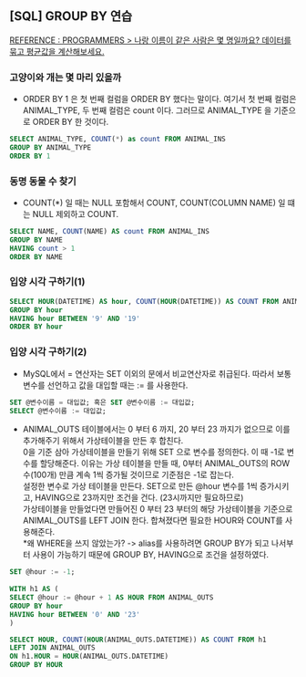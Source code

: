 ## [SQL] GROUP BY 연습

[REFERENCE : PROGRAMMERS > 나랑 이름이 같은 사람은 몇 명일까요? 데이터를 묶고 평균값을 계산해보세요.](https://programmers.co.kr/learn/courses/30/parts/17044)

### 고양이와 개는 몇 마리 있을까
- ORDER BY 1 은 첫 번째 컬럼을 ORDER BY 했다는 말이다. 여기서 첫 번째 컬럼은 ANIMAL_TYPE, 두 번째 컬럼은 count 이다. 그러므로 ANIMAL_TYPE 을 기준으로 ORDER BY 한 것이다.
```sql
SELECT ANIMAL_TYPE, COUNT(*) as count FROM ANIMAL_INS
GROUP BY ANIMAL_TYPE
ORDER BY 1
```

### 동명 동물 수 찾기
- COUNT(*) 일 때는 NULL 포함해서 COUNT, COUNT(COLUMN NAME) 일 떄는 NULL 제외하고 COUNT.
```sql
SELECT NAME, COUNT(NAME) AS count FROM ANIMAL_INS
GROUP BY NAME
HAVING count > 1
ORDER BY NAME
```

### 입양 시각 구하기(1)
```sql
SELECT HOUR(DATETIME) AS hour, COUNT(HOUR(DATETIME)) AS COUNT FROM ANIMAL_OUTS
GROUP BY hour
HAVING hour BETWEEN '9' AND '19'
ORDER BY hour
```

### 입양 시각 구하기(2)
- MySQL에서 = 연산자는 SET 이외의 문에서 비교연산자로 취급된다. 따라서 보통 변수를 선언하고 값을 대입할 때는 := 를 사용한다.

```sql
SET @변수이름 = 대입값; 혹은 SET @변수이름 := 대입값;
SELECT @변수이름 := 대입값;
```

- ANIMAL_OUTS 테이블에서는 0 부터 6 까지, 20 부터 23 까지가  없으므로 이를 추가해주기 위해서 가상테이블을 만든 후 합친다.  
0을 기준 삼아 가상테이블을 만들기 위해 SET 으로 변수를 정의한다. 이 때 -1로 변수를 할당해준다. 이유는 가상 테이블을 만들 때, 0부터 ANIMAL_OUTS의 ROW수(100개) 만큼 계속 1씩 증가될 것이므로 기준점은 -1로 잡는다.  
설정한 변수로 가상 테이블을 만든다. SET으로 만든 @hour 변수를 1씩 증가시키고, HAVING으로 23까지만 조건을 건다. (23시까지만 필요하므로)  
가상테이블을 만들었다면 만들어진 0 부터 23 부터의 해당 가상테이블을 기준으로 ANIMAL_OUTS를 LEFT JOIN 한다. 합쳐졌다면 필요한 HOUR와 COUNT를 사용해준다.  
 *왜 WHERE을 쓰지 않았는가? -> alias를 사용하려면 GROUP BY가 되고 나서부터 사용이 가능하기 때문에 GROUP BY, HAVING으로 조건을 설정하였다.

```sql
SET @hour := -1;
  
WITH h1 AS (
SELECT @hour := @hour + 1 AS HOUR FROM ANIMAL_OUTS
GROUP BY hour
HAVING hour BETWEEN '0' AND '23'
)

SELECT HOUR, COUNT(HOUR(ANIMAL_OUTS.DATETIME)) AS COUNT FROM h1
LEFT JOIN ANIMAL_OUTS
ON h1.HOUR = HOUR(ANIMAL_OUTS.DATETIME)
GROUP BY HOUR
```